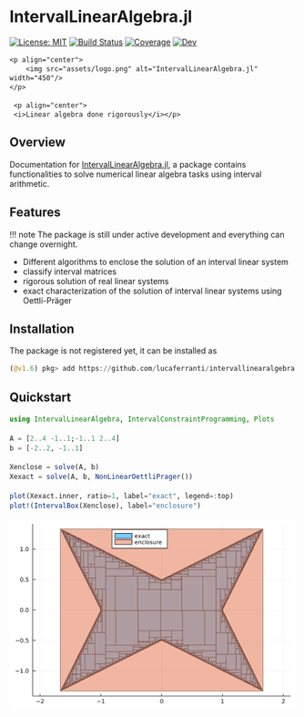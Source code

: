 # IntervalLinearAlgebra.jl
[![License: MIT](https://img.shields.io/badge/License-MIT-yellow.svg)](https://github.com/lucaferranti/IntervalLinearAlgebra.jl/blob/main/LICENSE)
[![Build Status](https://github.com/lucaferranti/IntervalLinearAlgebra.jl/workflows/CI/badge.svg)](https://github.com/lucaferranti/IntervalLinearAlgebra.jl/actions)
[![Coverage](https://codecov.io/gh/lucaferranti/IntervalLinearAlgebra.jl/branch/main/graph/badge.svg?token=RYREIXL051)](https://codecov.io/gh/lucaferranti/IntervalLinearAlgebra.jl)
[![Dev](https://img.shields.io/badge/docs-dev-blue.svg)](https://lucaferranti.github.io/IntervalLinearAlgebra.jl/dev)

```@raw html
<p align="center">
    <img src="assets/logo.png" alt="IntervalLinearAlgebra.jl" width="450"/>
</p>

 <p align="center">
 <i>Linear algebra done rigorously</i></p>
```

## Overview

Documentation for [IntervalLinearAlgebra.jl](https://github.com/lucaferranti/IntervalLinearAlgebra.jl), a package contains functionalities to solve numerical linear algebra tasks using interval arithmetic.

## Features

!!! note 
    The package is still under active development and everything can change overnight.

- Different algorithms to enclose the solution of an interval linear system
- classify interval matrices
- rigorous solution of real linear systems
- exact characterization of the solution of interval linear systems using Oettli-Präger

## Installation

The package is not registered yet, it can be installed as

```julia
(@v1.6) pkg> add https://github.com/lucaferranti/intervallinearalgebra.jl
```

## Quickstart

```julia
using IntervalLinearAlgebra, IntervalConstraintProgramming, Plots

A = [2..4 -1..1;-1..1 2..4]
b = [-2..2, -1..1]

Xenclose = solve(A, b)
Xexact = solve(A, b, NonLinearOettliPrager())

plot(Xexact.inner, ratio=1, label="exact", legend=:top)
plot!(IntervalBox(Xenclose), label="enclosure")
```

![quickstart-example](assets/quickstart.png)
